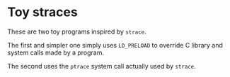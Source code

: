 # Toy straces

These are two toy programs inspired by `strace`. 

The first and simpler one simply uses `LD_PRELOAD` to override C
library and system calls made by a program.

The second uses the `ptrace` system call actually used by `strace`.